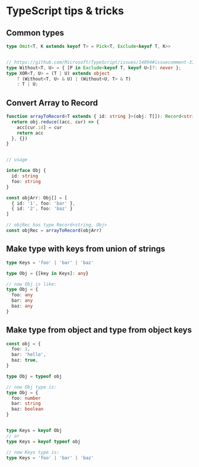 # TypeScript tips & tricks

## Common types

```typescript
type Omit<T, K extends keyof T> = Pick<T, Exclude<keyof T, K>>


// https://github.com/Microsoft/TypeScript/issues/14094#issuecomment-373782604
type Without<T, U> = { [P in Exclude<keyof T, keyof U>]?: never };
type XOR<T, U> = (T | U) extends object 
    ? (Without<T, U> & U) | (Without<U, T> & T) 
    : T | U;
```

## Convert Array to Record

```typescript
function arrayToRecord<T extends { id: string }>(obj: T[]): Record<string, T> {
  return obj.reduce((acc, cur) => {
    acc[cur.id] = cur
    return acc
  }, {})
}


// usage

interface Obj {
  id: string
  foo: string
}

const objArr: Obj[] = [
  { id: '1', foo: 'bar' },
  { id: '2', foo: 'baz' }
]

// objRec has type Record<string, Obj>
const objRec = arrayToRecord(objArr)
```

## Make type with keys from union of strings
```typescript
type Keys = 'foo' | 'bar' | 'baz'

type Obj = {[key in Keys]: any}

// now Obj is like:
type Obj = {
  foo: any
  bar: any
  baz: any
}
```


## Make type from object and type from object keys
```typescript
const obj = {
  foo: 1,
  bar: 'hello',
  baz: true,
}

type Obj = typeof obj

// now Obj type is:
type Obj = {
  foo: number
  bar: string
  baz: boolean
}


type Keys = keyof Obj
// or
type Keys = keyof typeof obj

// now Keys type is:
type Keys = 'foo' | 'bar' | 'baz'

```
